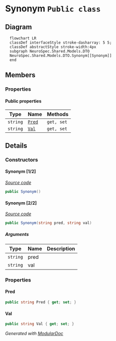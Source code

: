 # Synonym `Public class`

## Diagram
```mermaid
  flowchart LR
  classDef interfaceStyle stroke-dasharray: 5 5;
  classDef abstractStyle stroke-width:4px
  subgraph NeuroSpec.Shared.Models.DTO
  NeuroSpec.Shared.Models.DTO.Synonym[[Synonym]]
  end
```

## Members
### Properties
#### Public  properties
| Type | Name | Methods |
| --- | --- | --- |
| `string` | [`Pred`](#pred) | `get, set` |
| `string` | [`Val`](#val) | `get, set` |

## Details
### Constructors
#### Synonym [1/2]
[*Source code*](https://github.com///blob//NeuroSpec.Shared/Models/DTO/OntologyTerm.cs#L99)
```csharp
public Synonym()
```

#### Synonym [2/2]
[*Source code*](https://github.com///blob//NeuroSpec.Shared/Models/DTO/OntologyTerm.cs#L105)
```csharp
public Synonym(string pred, string val)
```
##### Arguments
| Type | Name | Description |
| --- | --- | --- |
| `string` | pred |   |
| `string` | val |   |

### Properties
#### Pred
```csharp
public string Pred { get; set; }
```

#### Val
```csharp
public string Val { get; set; }
```

*Generated with* [*ModularDoc*](https://github.com/hailstorm75/ModularDoc)
